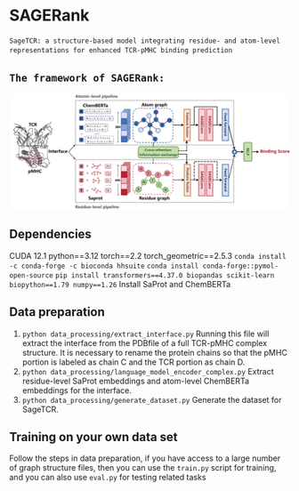 # SAGERank
`SageTCR: a structure-based model integrating residue- and atom-level representations for enhanced TCR-pMHC binding prediction`

## `The framework of SAGERank:`
![image](./framework.png)

## Dependencies
CUDA 12.1
python==3.12
torch==2.2
torch_geometric==2.5.3
 `conda install -c conda-forge -c bioconda hhsuite`
 `conda install conda-forge::pymol-open-source`
 `pip install transformers==4.37.0 biopandas scikit-learn biopython==1.79 numpy==1.26`
 Install SaProt and ChemBERTa

## Data preparation
1. `python data_processing/extract_interface.py` Running this file will extract the interface from the PDBfile of a full TCR-pMHC complex structure. It is necessary to rename the protein chains so that the pMHC portion is labeled as chain C and the TCR portion as chain D.
2. `python data_processing/language_model_encoder_complex.py` Extract residue-level SaProt embeddings and atom-level ChemBERTa embeddings for the interface.
3. `python data_processing/generate_dataset.py` Generate the dataset for SageTCR.
   
## Training on your own data set
Follow the steps in data preparation, if you have access to a large number of graph structure files, then you can use the `train.py` script for training, and you can also use `eval.py` for testing related tasks


